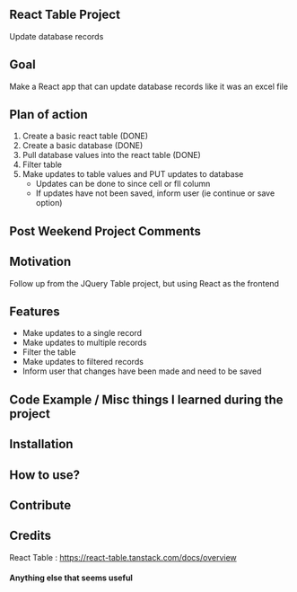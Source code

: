 ## React Table Project
Update database records

## Goal
Make a React app that can update database records like it was an excel file

## Plan of action
1. Create a basic react table (DONE)
2. Create a basic database (DONE)
3. Pull database values into the react table (DONE)
4. Filter table
5. Make updates to table values and PUT updates to database
    - Updates can be done to since cell or fll column
    - If updates have not been saved, inform user (ie continue or save option)

## Post Weekend Project Comments


## Motivation
Follow up from the JQuery Table project, but using React as the frontend

## Features
- Make updates to a single record
- Make updates to multiple records
- Filter the table
- Make updates to filtered records
- Inform user that changes have been made and need to be saved

## Code Example / Misc things I learned during the project


## Installation


## How to use?


## Contribute


## Credits
React Table : https://react-table.tanstack.com/docs/overview

#### Anything else that seems useful